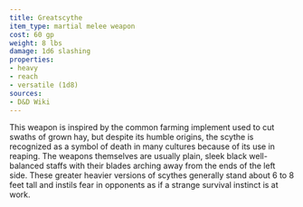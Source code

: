 ```yaml
---
title: Greatscythe
item_type: martial melee weapon
cost: 60 gp
weight: 8 lbs
damage: 1d6 slashing
properties:
- heavy
- reach
- versatile (1d8)
sources:
- D&D Wiki
---
```


This weapon is inspired by the common farming implement used to cut swaths of grown hay, but despite its humble origins, the scythe is recognized as a symbol of death in many cultures because of its use in reaping. The weapons themselves are usually plain, sleek black well-balanced staffs with their blades arching away from the ends of the left side. These greater heavier versions of scythes generally stand about 6 to 8 feet tall and instils fear in opponents as if a strange survival instinct is at work.
